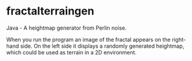 # fractalterraingen

Java - A heightmap generator from Perlin noise.

When you run the program an image of the fractal appears on the right-hand side. On the left side it displays a randomly generated heightmap, which could be used as terrain in a 2D environment.